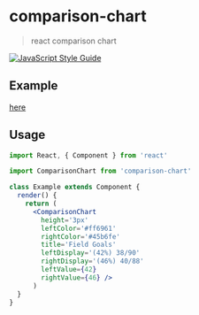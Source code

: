 # comparison-chart

> react comparison chart

[![JavaScript Style Guide](https://img.shields.io/badge/code_style-standard-brightgreen.svg)](https://standardjs.com)

## Example

[here](http://sj5000-comparison-chart.s3-website-us-east-1.amazonaws.com/)

## Usage

```jsx
import React, { Component } from 'react'

import ComparisonChart from 'comparison-chart'

class Example extends Component {
  render() {
    return (  
      <ComparisonChart 
        height='3px'
        leftColor='#ff6961'
        rightColor='#45b6fe'
        title='Field Goals'
        leftDisplay='(42%) 38/90'
        rightDisplay='(46%) 40/88'
        leftValue={42}
        rightValue={46} />
      )
  }
}
```


